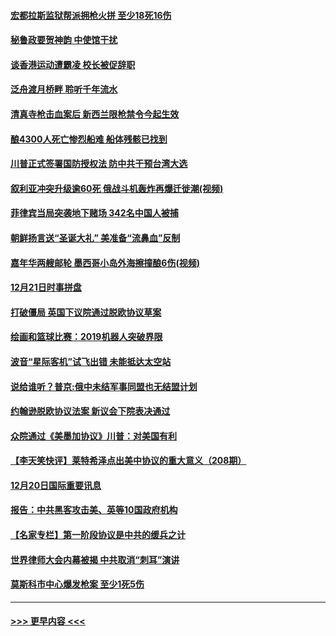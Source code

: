 #### [宏都拉斯监狱帮派拥枪火拼 至少18死16伤](../pages/prog202/a102735026.md?t=12221055) 
#### [秘鲁政要贺神韵 中使馆干扰](../pages/prog202/a102734954.md?t=12221055) 
#### [谈香港运动遭霸凌 校长被促辞职](../pages/prog202/a102734865.md?t=12221055) 
#### [泛舟渡月桥畔 聆听千年流水](../pages/prog202/a102734863.md?t=12221055) 
#### [清真寺枪击血案后 新西兰限枪禁令今起生效](../pages/prog202/a102734655.md?t=12221055) 
#### [酿4300人死亡惨烈船难 船体残骸已找到](../pages/prog202/a102734585.md?t=12221055) 
#### [川普正式签署国防授权法 防中共干预台湾大选](../pages/prog202/a102734587.md?t=12221055) 
#### [叙利亚冲突升级逾60死 俄战斗机轰炸再爆迁徙潮(视频)](../pages/prog202/a102734403.md?t=12221055) 
#### [菲律宾当局突袭地下赌场 342名中国人被捕](../pages/prog202/a102734392.md?t=12221055) 
#### [朝鲜扬言送“圣诞大礼” 美准备“流鼻血”反制](../pages/prog202/a102734387.md?t=12221055) 
#### [嘉年华两艘邮轮 墨西哥小岛外海擦撞酿6伤(视频)](../pages/prog202/a102734357.md?t=12221055) 
#### [12月21日时事拼盘](../pages/prog202/a102734213.md?t=12221055) 
#### [打破僵局 英国下议院通过脱欧协议草案](../pages/prog202/a102734197.md?t=12221055) 
#### [绘画和篮球比赛：2019机器人突破界限](../pages/prog202/a102734175.md?t=12221055) 
#### [波音“星际客机”试飞出错 未能抵达太空站](../pages/prog202/a102734149.md?t=12221055) 
#### [说给谁听？普京:俄中未结军事同盟也无结盟计划](../pages/prog202/a102734128.md?t=12221055) 
#### [约翰逊脱欧协议法案 新议会下院表决通过](../pages/prog202/a102734008.md?t=12221055) 
#### [众院通过《美墨加协议》川普：对美国有利](../pages/prog202/a102733996.md?t=12221055) 
#### [【李天笑快评】莱特希泽点出美中协议的重大意义（208期）](../pages/prog202/a102733955.md?t=12221055) 
#### [12月20日国际重要讯息](../pages/prog202/a102733811.md?t=12221055) 
#### [报告：中共黑客攻击美、英等10国政府机构](../pages/prog202/a102733695.md?t=12221055) 
#### [【名家专栏】第一阶段协议是中共的缓兵之计](../pages/prog202/a102733104.md?t=12221055) 
#### [世界律师大会内幕被揭 中共取消“刺耳”演讲](../pages/prog202/a102733621.md?t=12221055) 
#### [莫斯科市中心爆发枪案 至少1死5伤](../pages/prog202/a102733367.md?t=12221055) 

----
#### [ >>> 更早内容 <<< ](../indexes/prog202-earlier.md)
